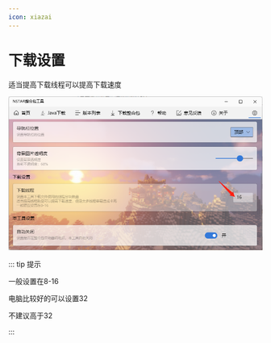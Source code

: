 ```yaml
---
icon: xiazai
---
```


# 下载设置

适当提高下载线程可以提高下载速度

![image-20220415101242898](download.assets/image-20220415101242898.png)

::: tip 提示

一般设置在8-16

电脑比较好的可以设置32

不建议高于32

:::